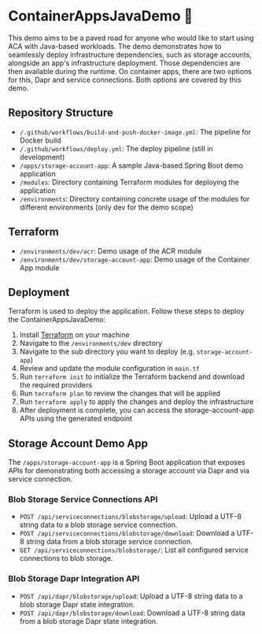 # ContainerAppsJavaDemo 🪺

This demo aims to be a paved road for anyone who would like to start using ACA with Java-based workloads. The demo demonstrates how to seamlessly deploy infrastructure dependencies, such as storage accounts, alongside an app's infrastructure deployment. Those dependencies are then available during the runtime. On container apps, there are two options for this, Dapr and service connections. Both options are covered by this demo.

## Repository Structure

- `/.github/workflows/build-and-push-docker-image.yml`: The pipeline for Docker build
- `/.github/workflows/deploy.yml`: The deploy pipeline (still in development)
- `/apps/storage-account-app`: A sample Java-based Spring Boot demo application
- `/modules`: Directory containing Terraform modules for deploying the application
- `/environments`: Directory containing concrete usage of the modules for different environments (only dev for the demo scope)

## Terraform

- `/environments/dev/acr`: Demo usage of the ACR module
- `/environments/dev/storage-account-app`: Demo usage of the Container App module

## Deployment

Terraform is used to deploy the application. Follow these steps to deploy the ContainerAppsJavaDemo:

1. Install [Terraform](https://www.terraform.io/downloads.html) on your machine
2. Navigate to the `/environments/dev` directory
3. Navigate to the sub directory you want to deploy (e.g. `storage-account-app`)
4. Review and update the module configuration in `main.tf`
5. Run `terraform init` to initialize the Terraform backend and download the required providers
6. Run `terraform plan` to review the changes that will be applied
7. Run `terraform apply` to apply the changes and deploy the infrastructure
8. After deployment is complete, you can access the storage-account-app APIs using the generated endpoint

## Storage Account Demo App

The `/apps/storage-account-app` is a Spring Boot application that exposes APIs for demonstrating both accessing a storage account via Dapr and via service connection.

### Blob Storage Service Connections API

- `POST /api/serviceconnections/blobstorage/upload`: Upload a UTF-8 string data to a blob storage service connection.
- `POST /api/serviceconnections/blobstorage/download`: Download a UTF-8 string data from a blob storage service connection.
- `GET /api/serviceconnections/blobstorage/`: List all configured service connections to blob storage.


### Blob Storage Dapr Integration API

- `POST /api/dapr/blobstorage/upload`: Upload a UTF-8 string data to a blob storage Dapr state integration.
- `POST /api/dapr/blobstorage/download`: Download a UTF-8 string data from a blob storage Dapr state integration.
